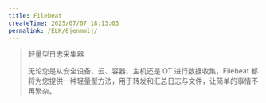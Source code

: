 ```yaml
---
title: Filebeat
createTime: 2025/07/07 18:13:03
permalink: /ELK/8jenmmlj/
---
```

> 轻量型日志采集器
> 
> 无论您是从安全设备、云、容器、主机还是 OT 进行数据收集，Filebeat 都将为您提供一种轻量型方法，用于转发和汇总日志与文件，让简单的事情不再繁杂。